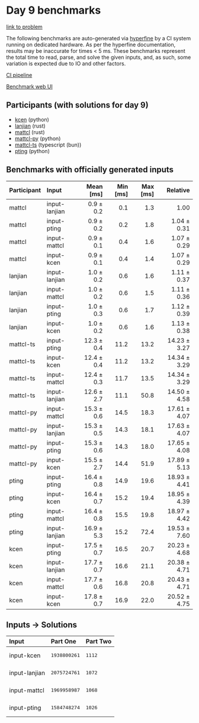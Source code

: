 # Day 9 benchmarks

[link to problem](https://adventofcode.com/2023/day/9)

The following benchmarks are auto-generated via
[hyperfine](https://github.com/sharkdp/hyperfine) by a CI system running on
dedicated hardware. As per the hyperfine documentation, results may be
inaccurate for times < 5 ms. These benchmarks represent the total time to read,
parse, and solve the given inputs, and, as such, some variation is expected due
to IO and other factors.

[CI pipeline](http://ci.papercode.net:8080/teams/main/pipelines/aoc2023)

[Benchmark web UI](https://aoc.ancalagon.black)


## Participants (with solutions for day 9)

- [kcen](https://github.com/kcen/aoc2023) (python)
- [lanjian](https://github.com/lanjian/aoc-2023) (rust)
- [mattcl](https://github.com/mattcl/aoc2023) (rust)
- [mattcl-py](https://github.com/mattcl/aoc2023-py) (python)
- [mattcl-ts](https://github.com/mattcl/aoc2023-js) (typescript (bun))
- [pting](https://github.com/pting/aoc2023) (python)


## Benchmarks with officially generated inputs

| Participant | Input | Mean [ms] | Min [ms] | Max [ms] | Relative |
|:---|:---|---:|---:|---:|---:|
| mattcl | input-lanjian | 0.9 ± 0.2 | 0.1 | 1.3 | 1.00 |
| mattcl | input-pting | 0.9 ± 0.2 | 0.2 | 1.8 | 1.04 ± 0.31 |
| mattcl | input-mattcl | 0.9 ± 0.1 | 0.4 | 1.6 | 1.07 ± 0.29 |
| mattcl | input-kcen | 0.9 ± 0.1 | 0.4 | 1.4 | 1.07 ± 0.29 |
| lanjian | input-lanjian | 1.0 ± 0.2 | 0.6 | 1.6 | 1.11 ± 0.37 |
| lanjian | input-mattcl | 1.0 ± 0.2 | 0.6 | 1.5 | 1.11 ± 0.36 |
| lanjian | input-pting | 1.0 ± 0.3 | 0.6 | 1.7 | 1.12 ± 0.39 |
| lanjian | input-kcen | 1.0 ± 0.2 | 0.6 | 1.6 | 1.13 ± 0.38 |
| mattcl-ts | input-pting | 12.3 ± 0.4 | 11.2 | 13.2 | 14.23 ± 3.27 |
| mattcl-ts | input-kcen | 12.4 ± 0.4 | 11.2 | 13.2 | 14.34 ± 3.29 |
| mattcl-ts | input-mattcl | 12.4 ± 0.3 | 11.7 | 13.5 | 14.34 ± 3.29 |
| mattcl-ts | input-lanjian | 12.6 ± 2.7 | 11.1 | 50.8 | 14.50 ± 4.58 |
| mattcl-py | input-mattcl | 15.3 ± 0.6 | 14.5 | 18.3 | 17.61 ± 4.07 |
| mattcl-py | input-lanjian | 15.3 ± 0.5 | 14.3 | 18.1 | 17.63 ± 4.07 |
| mattcl-py | input-pting | 15.3 ± 0.6 | 14.3 | 18.0 | 17.65 ± 4.08 |
| mattcl-py | input-kcen | 15.5 ± 2.7 | 14.4 | 51.9 | 17.89 ± 5.13 |
| pting | input-pting | 16.4 ± 0.8 | 14.9 | 19.6 | 18.93 ± 4.41 |
| pting | input-kcen | 16.4 ± 0.7 | 15.2 | 19.4 | 18.95 ± 4.39 |
| pting | input-mattcl | 16.4 ± 0.8 | 15.5 | 19.8 | 18.97 ± 4.42 |
| pting | input-lanjian | 16.9 ± 5.3 | 15.2 | 72.4 | 19.53 ± 7.60 |
| kcen | input-pting | 17.5 ± 0.7 | 16.5 | 20.7 | 20.23 ± 4.68 |
| kcen | input-lanjian | 17.7 ± 0.7 | 16.6 | 21.1 | 20.38 ± 4.71 |
| kcen | input-mattcl | 17.7 ± 0.6 | 16.8 | 20.8 | 20.43 ± 4.71 |
| kcen | input-kcen | 17.8 ± 0.7 | 16.9 | 22.0 | 20.52 ± 4.75 |


## Inputs -> Solutions

| Input | Part One | Part Two |
|:---|:---|:---|
|input-kcen|<pre>1938800261</pre>|<pre>1112</pre>|
|input-lanjian|<pre>2075724761</pre>|<pre>1072</pre>|
|input-mattcl|<pre>1969958987</pre>|<pre>1068</pre>|
|input-pting|<pre>1584748274</pre>|<pre>1026</pre>|